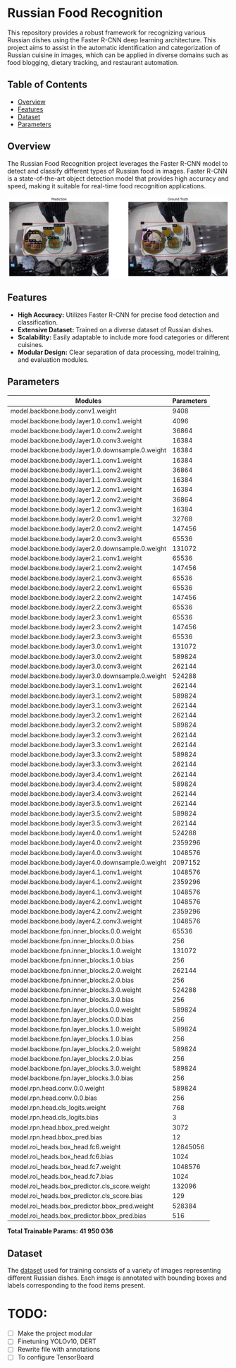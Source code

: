 <!-- <div align="center">
  !NB This project is in development
</div>

*** -->

# Russian Food Recognition

This repository provides a robust framework for recognizing various Russian dishes using the Faster R-CNN deep learning architecture. This project aims to assist in the automatic identification and categorization of Russian cuisine in images, which can be applied in diverse domains such as food blogging, dietary tracking, and restaurant automation.

## Table of Contents

- [Overview](#overview)
- [Features](#features)
- [Dataset](#dataset)
- [Parameters](#parameters)

## Overview

The Russian Food Recognition project leverages the Faster R-CNN model to detect and classify different types of Russian food in images. Faster R-CNN is a state-of-the-art object detection model that provides high accuracy and speed, making it suitable for real-time food recognition applications.

<p align="center">
  <img src=./assets/sample_7.png/>
</p>

## Features

- **High Accuracy:** Utilizes Faster R-CNN for precise food detection and classification.
- **Extensive Dataset:** Trained on a diverse dataset of Russian dishes.
- **Scalability:** Easily adaptable to include more food categories or different cuisines.
- **Modular Design:** Clear separation of data processing, model training, and evaluation modules.

## Parameters

|                     Modules                      | Parameters |
|--------------------------------------------------|------------|
|         model.backbone.body.conv1.weight         |    9408    |
|    model.backbone.body.layer1.0.conv1.weight     |    4096    |
|    model.backbone.body.layer1.0.conv2.weight     |   36864    |
|    model.backbone.body.layer1.0.conv3.weight     |   16384    |
| model.backbone.body.layer1.0.downsample.0.weight |   16384    |
|    model.backbone.body.layer1.1.conv1.weight     |   16384    |
|    model.backbone.body.layer1.1.conv2.weight     |   36864    |
|    model.backbone.body.layer1.1.conv3.weight     |   16384    |
|    model.backbone.body.layer1.2.conv1.weight     |   16384    |
|    model.backbone.body.layer1.2.conv2.weight     |   36864    |
|    model.backbone.body.layer1.2.conv3.weight     |   16384    |
|    model.backbone.body.layer2.0.conv1.weight     |   32768    |
|    model.backbone.body.layer2.0.conv2.weight     |   147456   |
|    model.backbone.body.layer2.0.conv3.weight     |   65536    |
| model.backbone.body.layer2.0.downsample.0.weight |   131072   |
|    model.backbone.body.layer2.1.conv1.weight     |   65536    |
|    model.backbone.body.layer2.1.conv2.weight     |   147456   |
|    model.backbone.body.layer2.1.conv3.weight     |   65536    |
|    model.backbone.body.layer2.2.conv1.weight     |   65536    |
|    model.backbone.body.layer2.2.conv2.weight     |   147456   |
|    model.backbone.body.layer2.2.conv3.weight     |   65536    |
|    model.backbone.body.layer2.3.conv1.weight     |   65536    |
|    model.backbone.body.layer2.3.conv2.weight     |   147456   |
|    model.backbone.body.layer2.3.conv3.weight     |   65536    |
|    model.backbone.body.layer3.0.conv1.weight     |   131072   |
|    model.backbone.body.layer3.0.conv2.weight     |   589824   |
|    model.backbone.body.layer3.0.conv3.weight     |   262144   |
| model.backbone.body.layer3.0.downsample.0.weight |   524288   |
|    model.backbone.body.layer3.1.conv1.weight     |   262144   |
|    model.backbone.body.layer3.1.conv2.weight     |   589824   |
|    model.backbone.body.layer3.1.conv3.weight     |   262144   |
|    model.backbone.body.layer3.2.conv1.weight     |   262144   |
|    model.backbone.body.layer3.2.conv2.weight     |   589824   |
|    model.backbone.body.layer3.2.conv3.weight     |   262144   |
|    model.backbone.body.layer3.3.conv1.weight     |   262144   |
|    model.backbone.body.layer3.3.conv2.weight     |   589824   |
|    model.backbone.body.layer3.3.conv3.weight     |   262144   |
|    model.backbone.body.layer3.4.conv1.weight     |   262144   |
|    model.backbone.body.layer3.4.conv2.weight     |   589824   |
|    model.backbone.body.layer3.4.conv3.weight     |   262144   |
|    model.backbone.body.layer3.5.conv1.weight     |   262144   |
|    model.backbone.body.layer3.5.conv2.weight     |   589824   |
|    model.backbone.body.layer3.5.conv3.weight     |   262144   |
|    model.backbone.body.layer4.0.conv1.weight     |   524288   |
|    model.backbone.body.layer4.0.conv2.weight     |  2359296   |
|    model.backbone.body.layer4.0.conv3.weight     |  1048576   |
| model.backbone.body.layer4.0.downsample.0.weight |  2097152   |
|    model.backbone.body.layer4.1.conv1.weight     |  1048576   |
|    model.backbone.body.layer4.1.conv2.weight     |  2359296   |
|    model.backbone.body.layer4.1.conv3.weight     |  1048576   |
|    model.backbone.body.layer4.2.conv1.weight     |  1048576   |
|    model.backbone.body.layer4.2.conv2.weight     |  2359296   |
|    model.backbone.body.layer4.2.conv3.weight     |  1048576   |
|    model.backbone.fpn.inner_blocks.0.0.weight    |   65536    |
|     model.backbone.fpn.inner_blocks.0.0.bias     |    256     |
|    model.backbone.fpn.inner_blocks.1.0.weight    |   131072   |
|     model.backbone.fpn.inner_blocks.1.0.bias     |    256     |
|    model.backbone.fpn.inner_blocks.2.0.weight    |   262144   |
|     model.backbone.fpn.inner_blocks.2.0.bias     |    256     |
|    model.backbone.fpn.inner_blocks.3.0.weight    |   524288   |
|     model.backbone.fpn.inner_blocks.3.0.bias     |    256     |
|    model.backbone.fpn.layer_blocks.0.0.weight    |   589824   |
|     model.backbone.fpn.layer_blocks.0.0.bias     |    256     |
|    model.backbone.fpn.layer_blocks.1.0.weight    |   589824   |
|     model.backbone.fpn.layer_blocks.1.0.bias     |    256     |
|    model.backbone.fpn.layer_blocks.2.0.weight    |   589824   |
|     model.backbone.fpn.layer_blocks.2.0.bias     |    256     |
|    model.backbone.fpn.layer_blocks.3.0.weight    |   589824   |
|     model.backbone.fpn.layer_blocks.3.0.bias     |    256     |
|          model.rpn.head.conv.0.0.weight          |   589824   |
|           model.rpn.head.conv.0.0.bias           |    256     |
|         model.rpn.head.cls_logits.weight         |    768     |
|          model.rpn.head.cls_logits.bias          |     3      |
|         model.rpn.head.bbox_pred.weight          |    3072    |
|          model.rpn.head.bbox_pred.bias           |     12     |
|       model.roi_heads.box_head.fc6.weight        |  12845056  |
|        model.roi_heads.box_head.fc6.bias         |    1024    |
|       model.roi_heads.box_head.fc7.weight        |  1048576   |
|        model.roi_heads.box_head.fc7.bias         |    1024    |
|  model.roi_heads.box_predictor.cls_score.weight  |   132096   |
|   model.roi_heads.box_predictor.cls_score.bias   |    129     |
|  model.roi_heads.box_predictor.bbox_pred.weight  |   528384   |
|   model.roi_heads.box_predictor.bbox_pred.bias   |    516     |

**Total Trainable Params: 41 950 036**


<!-- ## Installation

To set up the project locally, follow these steps:

1. Clone the repository:
    ```sh
    git clone https://github.com/mfclabber/russian-food-recognition.git
    cd russian-food-recognition
    ```

2. Install the required dependencies:
    ```sh
    pip install -r requirements.txt
    ```

3. Download the pretrained weights (if available) and place them in the `weights` directory. -->

<!-- ## Usage

To recognize Russian food in an image, use the provided script:

```sh
python recognize_food.py --image path_to_image.jpg
```

This will output the image with detected food items highlighted and classified. -->

## Dataset

The [dataset](https://huggingface.co/datasets/mllab/alfafood) used for training consists of a variety of images representing different Russian dishes. Each image is annotated with bounding boxes and labels corresponding to the food items present.

<!-- ## Training

To train the Faster R-CNN model on your dataset:

1. Prepare your dataset following the structure required by Faster R-CNN.
2. Configure the training parameters in `config.py`.
3. Run the training script:
    ```sh
    python train.py
    ```

## Evaluation

To evaluate the performance of the model on a test dataset, use the evaluation script:

```sh
python evaluate.py --test-data path_to_test_data
```

This will provide metrics such as precision, recall, and mean Average Precision (mAP). -->

# TODO:
- [ ] Make the project modular
- [ ] Finetuning YOLOv10, DERT
- [ ] Rewrite file with annotations
- [ ] To configure TensorBoard
